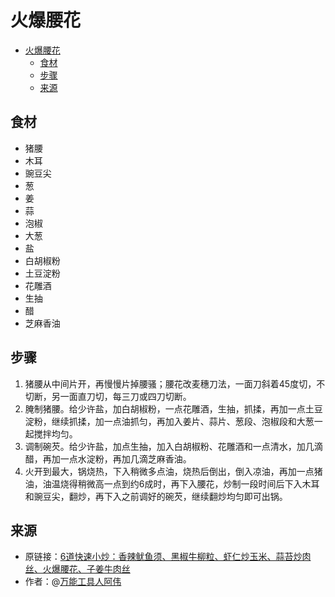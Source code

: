 # 火爆腰花
- [火爆腰花](#火爆腰花)
  - [食材](#食材)
  - [步骤](#步骤)
  - [来源](#来源)

## 食材
* 猪腰
* 木耳
* 豌豆尖
* 葱
* 姜
* 蒜
* 泡椒
* 大葱
* 盐
* 白胡椒粉
* 土豆淀粉
* 花雕酒
* 生抽
* 醋
* 芝麻香油

## 步骤
1. 猪腰从中间片开，再慢慢片掉腰骚；腰花改麦穗刀法，一面刀斜着45度切，不切断，另一面直刀切，每三刀或四刀切断。
2. 腌制猪腰。给少许盐，加白胡椒粉，一点花雕酒，生抽，抓揉，再加一点土豆淀粉，继续抓揉，加一点油抓匀，再加入姜片、蒜片、葱段、泡椒段和大葱一起搅拌均匀。
3. 调制碗芡。给少许盐，加点生抽，加入白胡椒粉、花雕酒和一点清水，加几滴醋，再加一点水淀粉，再加几滴芝麻香油。
4. 火开到最大，锅烧热，下入稍微多点油，烧热后倒出，倒入凉油，再加一点猪油，油温烧得稍微高一点到约6成时，再下入腰花，炒制一段时间后下入木耳和豌豆尖，翻炒，再下入之前调好的碗芡，继续翻炒均匀即可出锅。

## 来源
* 原链接：[6道快速小炒：香辣鱿鱼须、黑椒牛柳粒、虾仁炒玉米、蒜苔炒肉丝、火爆腰花、子姜牛肉丝](https://www.bilibili.com/video/BV14j411n7Xe/)
* 作者：@[万能工具人阿伟](https://space.bilibili.com/689222371)